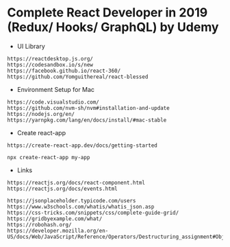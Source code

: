 # Complete React Developer in 2019 (Redux/ Hooks/ GraphQL) by Udemy

* UI Library
````
https://reactdesktop.js.org/
https://codesandbox.io/s/new
https://facebook.github.io/react-360/
https://github.com/Yomguithereal/react-blessed
````

* Environment Setup for Mac

```
https://code.visualstudio.com/
https://github.com/nvm-sh/nvm#installation-and-update
https://nodejs.org/en/
https://yarnpkg.com/lang/en/docs/install/#mac-stable
```

* Create react-app
```
https://create-react-app.dev/docs/getting-started

npx create-react-app my-app
```

* Links
```
https://reactjs.org/docs/react-component.html
https://reactjs.org/docs/events.html

https://jsonplaceholder.typicode.com/users
https://www.w3schools.com/whatis/whatis_json.asp
https://css-tricks.com/snippets/css/complete-guide-grid/
https://gridbyexample.com/what/
https://robohash.org/
https://developer.mozilla.org/en-US/docs/Web/JavaScript/Reference/Operators/Destructuring_assignment#Object_destructuring
```